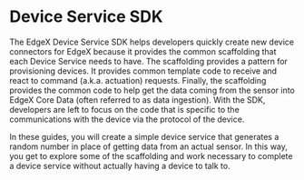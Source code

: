 # Device Service SDK

The EdgeX Device Service SDK helps developers quickly create new device
connectors for EdgeX because it provides the common scaffolding that
each Device Service needs to have. The scaffolding provides a pattern
for provisioning devices. It provides common template code to receive
and react to command (a.k.a. actuation) requests. Finally, the
scaffolding provides the common code to help get the data coming from
the sensor into EdgeX Core Data (often referred to as data ingestion).
With the SDK, developers are left to focus on the code that is specific
to the communications with the device via the protocol of the device.

In these guides, you will create a simple device service that generates
a random number in place of getting data from an actual sensor. In this
way, you get to explore some of the scaffolding and work necessary to
complete a device service without actually having a device to talk to.
